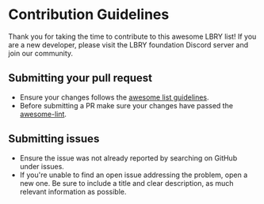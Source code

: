 # Contribution Guidelines

Thank you for taking the time to contribute to this awesome LBRY list! If you are a new developer, please visit the LBRY foundation Discord server and join our community.

## Submitting your pull request

- Ensure your changes follows the [awesome list guidelines](https://github.com/sindresorhus/awesome/blob/master/pull_request_template.md#requirements-for-your-awesome-list).
- Before submitting a PR make sure your changes have passed the [awesome-lint](https://github.com/sindresorhus/awesome-lint).

## Submitting issues

- Ensure the issue was not already reported by searching on GitHub under issues.
- If you're unable to find an open issue addressing the problem, open a new one. Be sure to include a title and clear description, as much relevant information as possible.
